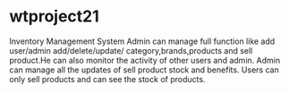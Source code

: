 # wtproject21
Inventory Management System
Admin can manage full function like add user/admin add/delete/update/ category,brands,products and sell product.He can also monitor the activity of other users and admin. Admin can manage all the updates of sell product stock and benefits. Users can only sell products and can see the stock of products.
